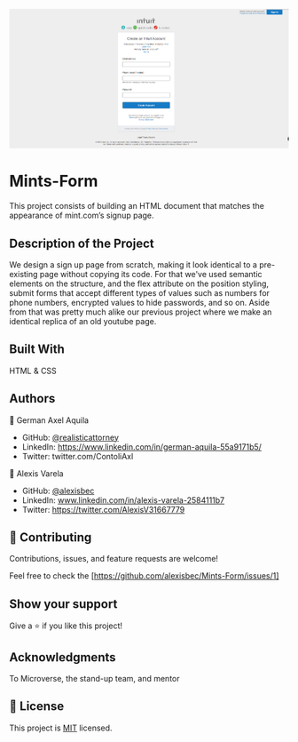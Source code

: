 ![Screenshot](https://github.com/alexisbec/Mints-Form/blob/feature/icons/Screenshot.png)

# Mints-Form

This project consists of building an HTML document that matches the appearance of mint.com’s signup page.

## Description of the Project

We design a sign up page from scratch, making it look identical to a pre-existing page without copying its code. For that we've used semantic elements on the structure, and the flex attribute on the position styling, submit forms that accept different types of values such as numbers for phone numbers, encrypted values to hide passwords, and so on. Aside from that was pretty much alike our previous project where we make an identical replica of an old youtube page.

## Built With

HTML & CSS


## Authors

👤 German Axel Aquila

- GitHub: [@realisticattorney](https://github.com/realisticattorney)
- LinkedIn: https://www.linkedin.com/in/german-aquila-55a9171b5/
- Twitter: twitter.com/ContoliAxl


👤 Alexis Varela

- GitHub: [@alexisbec](hhttps://github.com/alexisbec)
- LinkedIn: www.linkedin.com/in/alexis-varela-2584111b7
- Twitter: https://twitter.com/AlexisV31667779


## 🤝 Contributing

Contributions, issues, and feature requests are welcome!

Feel free to check the [https://github.com/alexisbec/Mints-Form/issues/1]

## Show your support

Give a ⭐️ if you like this project!

## Acknowledgments

To Microverse, the stand-up team, and mentor

## 📝 License

This project is [MIT](https://github.com/alexisbec/Mints-Form/blob/feature/MIT%20License.txt) licensed.
